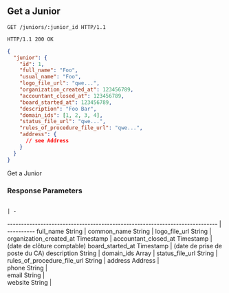 ## Get a Junior

```http
GET /juniors/:junior_id HTTP/1.1
```

```http
HTTP/1.1 200 OK
```

```json
{
  "junior": {
    "id": 1,
    "full_name": "Foo",
    "usual_name": "Foo",
    "logo_file_url": "qwe...",
    "organization_created_at": 123456789,
    "accountant_closed_at": 123456789,
    "board_started_at": 123456789,
    "description": "Foo Bar",
    "domain_ids": [1, 2, 3, 4],
    "status_file_url": "qwe...",
    "rules_of_procedure_file_url": "qwe...",
    "address": {
      // see Address
    }
  }
}
```

Get a Junior

### Response Parameters

                                                                             | -
---------------------------------------------------------------------------- | ----------
full_name                     <span class="details">String</span>          |
common_name                   <span class="details">String</span>          |
logo_file_url                 <span class="details">String</span>          |
organization_created_at       <span class="details">Timestamp</span>       |
accountant_closed_at          <span class="details">Timestamp</span>       | (date de clôture comptable)
board_started_at              <span class="details">Timestamp</span>       | (date de prise de poste du CA)
description                   <span class="details">String</span>          |
domain_ids                    <span class="details">Array<Integer></span>  |
status_file_url               <span class="details">String</span>          |
rules_of_procedure_file_url   <span class="details">String</span>          |
address                       <span class="details">Address</span>         |                     
phone                         <span class="details">String</span>          |                   
email                         <span class="details">String</span>          |                   
website                       <span class="details">String</span>          |                     
